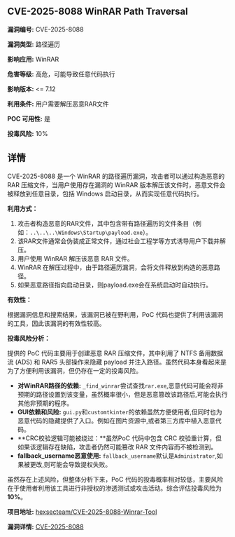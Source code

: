 ## CVE-2025-8088 WinRAR Path Traversal

**漏洞编号:** CVE-2025-8088

**漏洞类型:** 路径遍历

**影响应用:** WinRAR

**危害等级:** 高危，可能导致任意代码执行

**影响版本:** <= 7.12

**利用条件:** 用户需要解压恶意RAR文件

**POC 可用性:** 是

**投毒风险:** 10%

## 详情

CVE-2025-8088 是一个 WinRAR 的路径遍历漏洞，攻击者可以通过构造恶意的 RAR 压缩文件，当用户使用存在漏洞的 WinRAR 版本解压该文件时，恶意文件会被释放到任意目录，包括 Windows 启动目录，从而实现任意代码执行。 

**利用方式：**

1.  攻击者构造恶意的RAR文件，其中包含带有路径遍历的文件条目（例如：`..\..\..\Windows\Startup\payload.exe`）。
2.  该RAR文件通常会伪装成正常文件，通过社会工程学等方式诱导用户下载并解压。
3.  用户使用 WinRAR 解压该恶意 RAR 文件。
4.  WinRAR 在解压过程中，由于路径遍历漏洞，会将文件释放到构造的恶意路径。
5.  如果恶意路径指向启动目录，则payload.exe会在系统启动时自动执行。

**有效性：**

根据漏洞信息和搜索结果，该漏洞已被在野利用，PoC 代码也提供了利用该漏洞的工具，因此该漏洞的有效性较高。

**投毒风险分析：**

提供的 PoC 代码主要用于创建恶意 RAR 压缩文件，其中利用了 NTFS 备用数据流 (ADS) 和 RAR5 头部操作来隐藏 payload 并注入路径。虽然代码本身看起来是为了方便利用该漏洞，但仍存在一定的投毒风险。

*   **对WinRAR路径的依赖:** `_find_winrar`尝试查找`rar.exe`,恶意代码可能会将非预期的路径设置到该变量，虽然概率很小，但是恶意篡改该路径后,可能会执行其他非预期的程序。
*   **GUI依赖和风险:** `gui.py`和`customtkinter`的依赖虽然方便使用者,但同时也为恶意代码的隐藏提供了入口。例如在图片资源中,或者第三方库中植入恶意代码。
*   **CRC校验逻辑可能被绕过：**虽然PoC 代码中包含 CRC 校验重计算，但如果该逻辑存在缺陷，攻击者仍然可能篡改 RAR 文件内容而不被检测到。
*    **fallback_username恶意使用:** `fallback_username`默认是`Administrator`,如果被更改,则可能会导致提权失败。

虽然存在上述风险，但整体分析下来，PoC 代码的投毒概率相对较低，主要风险在于使用者利用该工具进行非授权的渗透测试或攻击活动。综合评估投毒风险为 **10%**。

**项目地址:** [hexsecteam/CVE-2025-8088-Winrar-Tool](https://github.com/hexsecteam/CVE-2025-8088-Winrar-Tool)

**漏洞详情:** [CVE-2025-8088](https://nvd.nist.gov/vuln/detail/CVE-2025-8088)